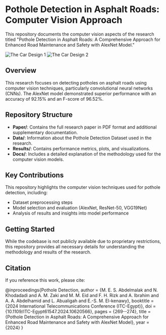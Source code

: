 # Pothole Detection in Asphalt Roads: Computer Vision Approach

This repository documents the computer vision aspects of the research titled "Pothole Detection in Asphalt Roads: A Comprehensive Approach for Enhanced Road Maintenance and Safety with AlexNet Model."

![The Car Design 1](/workspaces/Pothole_detection/fig1.png)
![The Car Design 2](/workspaces/Pothole_detection/fig2.png)

## Overview

This research focuses on detecting potholes on asphalt roads using computer vision techniques, particularly convolutional neural networks (CNNs). The AlexNet model demonstrated superior performance with an accuracy of 92.15% and an F-score of 96.52%.

## Repository Structure

- **Paper/**: Contains the full research paper in PDF format and additional supplementary documentation.
- **Data/**: Information about the Pothole Detection Dataset used in the research.
- **Results/**: Contains performance metrics, plots, and visualizations.
- **Docs/**: Includes a detailed explanation of the methodology used for the computer vision models.

## Key Contributions

This repository highlights the computer vision techniques used for pothole detection, including:
- Dataset preprocessing steps
- Model selection and evaluation (AlexNet, ResNet-50, VGG19Net)
- Analysis of results and insights into model performance

## Getting Started

While the codebase is not publicly available due to proprietary restrictions, this repository provides all necessary details for understanding the methodology and results of the research.

## Citation

If you reference this work, please cite:

@inproceedings{Pothole Detection,
 author = {M. E. S. Abdelmalak and N. Khodadadi and A. M. Zaki and M. M. Eid and F. H. Rizk and A. Ibrahim and A. A. Abdelhamid and L. Abualigah and E.-S. M. El-kenawy},
 booktitle = {2024 International Telecommunications Conference (ITC-Egypt)},
 doi = {10.1109/ITC-Egypt61547.2024.10620566},
 pages = {269--274},
 title = {Pothole Detection in Asphalt Roads: A Comprehensive Approach for Enhanced Road Maintenance and Safety with AlexNet Model},
 year = {2024}
}
